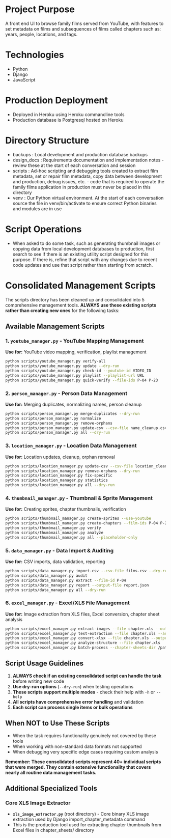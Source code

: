 # Project Purpose
A front end UI to browse family films served from YouTube, with features to set metadata on films and subsequences of films called chapters such as: years, people, locations, and tags.

# Technologies
- Python
- Django
- JavaScript

# Production Deployment
- Deployed in Heroku using Heroku commandline tools
- Production database is Postgresql hosted on Heroku

# Directory Structure
- backups : Local development and production database backups
- design_docs : Requirements documentation and implementation notes - review these at the start of each conversation and session
- scripts : Ad-hoc scripting and debugging tools created to extract film metadata, set or repair film metadata, copy data between development and production, debug issues, etc. - code that is required to operate the family films application in production must never be placed in this directory
- venv : Our Python virtual environment. At the start of each conversation source the file in venv/bin/activate to ensure correct Python binaries and modules are in use

# Script Operations
- When asked to do some task, such as generating thumbnail images or copying data from local development databases to production, first search to see if there is an existing utility script designed for this purpose. If there is, refine that script with any changes due to recent code updates and use that script rather than starting from scratch.

# Consolidated Management Scripts

The scripts directory has been cleaned up and consolidated into 5 comprehensive management tools. **ALWAYS use these existing scripts rather than creating new ones** for the following tasks:

## Available Management Scripts

### 1. `youtube_manager.py` - YouTube Mapping Management
**Use for:** YouTube video mapping, verification, playlist management
```bash
python scripts/youtube_manager.py verify-all
python scripts/youtube_manager.py update --dry-run
python scripts/youtube_manager.py check-id --youtube-id VIDEO_ID
python scripts/youtube_manager.py playlist --playlist-url URL
python scripts/youtube_manager.py quick-verify --file-ids P-04 P-23
```

### 2. `person_manager.py` - Person Data Management  
**Use for:** Merging duplicates, normalizing names, person cleanup
```bash
python scripts/person_manager.py merge-duplicates --dry-run
python scripts/person_manager.py normalize
python scripts/person_manager.py remove-orphans
python scripts/person_manager.py update-csv --csv-file name_cleanup.csv
python scripts/person_manager.py all --dry-run
```

### 3. `location_manager.py` - Location Data Management
**Use for:** Location updates, cleanup, orphan removal
```bash
python scripts/location_manager.py update-csv --csv-file location_cleanup.csv
python scripts/location_manager.py remove-orphans --dry-run
python scripts/location_manager.py fix-specific
python scripts/location_manager.py statistics
python scripts/location_manager.py all --dry-run
```

### 4. `thumbnail_manager.py` - Thumbnail & Sprite Management
**Use for:** Creating sprites, chapter thumbnails, verification
```bash
python scripts/thumbnail_manager.py create-sprites --use-youtube
python scripts/thumbnail_manager.py create-chapters --film-ids P-04 P-23
python scripts/thumbnail_manager.py verify
python scripts/thumbnail_manager.py analyze
python scripts/thumbnail_manager.py all --placeholder-only
```

### 5. `data_manager.py` - Data Import & Auditing
**Use for:** CSV imports, data validation, reporting
```bash
python scripts/data_manager.py import-csv --csv-file films.csv --dry-run
python scripts/data_manager.py audit
python scripts/data_manager.py extract --film-id P-04
python scripts/data_manager.py report --output-file report.json
python scripts/data_manager.py all --dry-run
```

### 6. `excel_manager.py` - Excel/XLS File Management
**Use for:** Image extraction from XLS files, Excel conversion, chapter sheet analysis
```bash
python scripts/excel_manager.py extract-images --file chapter.xls --output-dir thumbnails/
python scripts/excel_manager.py test-extraction --file chapter.xls --analysis-mode
python scripts/excel_manager.py convert-xlsx --file chapter.xls --output-file chapter.xlsx
python scripts/excel_manager.py analyze-structure --file chapter.xls
python scripts/excel_manager.py batch-process --chapter-sheets-dir /path/to/sheets
```

## Script Usage Guidelines

1. **ALWAYS check if an existing consolidated script can handle the task** before writing new code
2. **Use dry-run options** (`--dry-run`) when testing operations
3. **These scripts support multiple modes** - check their help with `-h` or `--help`
4. **All scripts have comprehensive error handling** and validation
5. **Each script can process single items or bulk operations**

## When NOT to Use These Scripts

- When the task requires functionality genuinely not covered by these tools
- When working with non-standard data formats not supported
- When debugging very specific edge cases requiring custom analysis

**Remember: These consolidated scripts represent 40+ individual scripts that were merged. They contain extensive functionality that covers nearly all routine data management tasks.**

## Additional Specialized Tools

### Core XLS Image Extractor
- **`xls_image_extractor.py`** (root directory) - Core binary XLS image extraction used by Django import_chapter_metadata command
- This is the production tool used for extracting chapter thumbnails from Excel files in chapter_sheets/ directory

